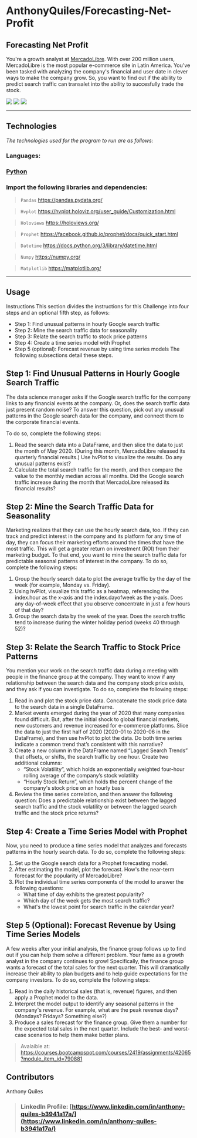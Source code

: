 # AnthonyQuiles/Forecasting-Net-Profit
## Forecasting Net Profit

You're a growth analyst at [MercadoLibre](http://investor.mercadolibre.com/investor-relations). With over 200 million users, MercadoLibre is the most popular e-commerce site in Latin America. You've been tasked with analyzing the company's financial and user date in clever ways to make the company grow. So, you want to find out if the ability to predict search traffic can transalet into the ability to succesfully trade the stock.




[<img src="https://img.shields.io/badge/language-Python-orange.svg?logo=LOGO">](https://www.python.org/)
[<img src="https://img.shields.io/badge/platform-dev-orange.svg?logo=LOGO">](<LINK>)
[<img src="https://img.shields.io/badge/libraries-7-orange.svg?logo=LOGO">](<LINK>)

--------------------

## Technologies

*The technologies used for the program to run are as follows:*
### Languages:
### [Python](python.org)
### Import the following libraries and dependencies:
>`Pandas`          https://pandas.pydata.org/

>`Hvplot`          https://hvplot.holoviz.org/user_guide/Customization.html

>`Holoviews`       https://holoviews.org/

>`Prophet`         https://facebook.github.io/prophet/docs/quick_start.html

>`Datetime`        https://docs.python.org/3/library/datetime.html

>`Numpy`           https://numpy.org/

>`Matplotlib`      https://matplotlib.org/





--------------------
## Usage

Instructions
This section divides the instructions for this Challenge into four steps and an optional fifth step, as follows:
* Step 1: Find unusual patterns in hourly Google search traffic
* Step 2: Mine the search traffic data for seasonality
* Step 3: Relate the search traffic to stock price patterns
* Step 4: Create a time series model with Prophet
* Step 5 (optional): Forecast revenue by using time series models
The following subsections detail these steps.
## Step 1: Find Unusual Patterns in Hourly Google Search Traffic

The data science manager asks if the Google search traffic for the company links to any financial events at the company. Or, does the search traffic data just present random noise? To answer this question, pick out any unusual patterns in the Google search data for the company, and connect them to the corporate financial events.

To do so, complete the following steps:
1. Read the search data into a DataFrame, and then slice the data to just the month of May 2020. (During this month, MercadoLibre released its quarterly financial results.) Use hvPlot to visualize the results. Do any unusual patterns exist?
2. Calculate the total search traffic for the month, and then compare the value to the monthly median across all months. Did the Google search traffic increase during the month that MercadoLibre released its financial results?
## Step 2: Mine the Search Traffic Data for Seasonality
Marketing realizes that they can use the hourly search data, too. If they can track and predict interest in the company and its platform for any time of day, they can focus their marketing efforts around the times that have the most traffic. This will get a greater return on investment (ROI) from their marketing budget.
To that end, you want to mine the search traffic data for predictable seasonal patterns of interest in the company. To do so, complete the following steps:
1. Group the hourly search data to plot the average traffic by the day of the week (for example, Monday vs. Friday).
2. Using hvPlot, visualize this traffic as a heatmap, referencing the index.hour as the x-axis and the index.dayofweek as the y-axis. Does any day-of-week effect that you observe concentrate in just a few hours of that day?
3. Group the search data by the week of the year. Does the search traffic tend to increase during the winter holiday period (weeks 40 through 52)?
## Step 3: Relate the Search Traffic to Stock Price Patterns
You mention your work on the search traffic data during a meeting with people in the finance group at the company. They want to know if any relationship between the search data and the company stock price exists, and they ask if you can investigate.
To do so, complete the following steps:
1. Read in and plot the stock price data. Concatenate the stock price data to the search data in a single DataFrame.
2. Market events emerged during the year of 2020 that many companies found difficult. But, after the initial shock to global financial markets, new customers and revenue increased for e-commerce platforms. Slice the data to just the first half of 2020 (2020-01 to 2020-06 in the DataFrame), and then use hvPlot to plot the data. Do both time series indicate a common trend that’s consistent with this narrative?
3. Create a new column in the DataFrame named “Lagged Search Trends” that offsets, or shifts, the search traffic by one hour. Create two additional columns:
    * “Stock Volatility”, which holds an exponentially weighted four-hour rolling average of the company’s stock volatility
    * “Hourly Stock Return”, which holds the percent change of the company's stock price on an hourly basis
4. Review the time series correlation, and then answer the following question: Does a predictable relationship exist between the lagged search traffic and the stock volatility or between the lagged search traffic and the stock price returns?
## Step 4: Create a Time Series Model with Prophet
Now, you need to produce a time series model that analyzes and forecasts patterns in the hourly search data. To do so, complete the following steps:
1. Set up the Google search data for a Prophet forecasting model.
2. After estimating the model, plot the forecast. How's the near-term forecast for the popularity of MercadoLibre?
3. Plot the individual time series components of the model to answer the following questions:
    * What time of day exhibits the greatest popularity?
    * Which day of the week gets the most search traffic?
    * What's the lowest point for search traffic in the calendar year?
## Step 5 (Optional): Forecast Revenue by Using Time Series Models
A few weeks after your initial analysis, the finance group follows up to find out if you can help them solve a different problem. Your fame as a growth analyst in the company continues to grow!
Specifically, the finance group wants a forecast of the total sales for the next quarter. This will dramatically increase their ability to plan budgets and to help guide expectations for the company investors.
To do so, complete the following steps:
1. Read in the daily historical sales (that is, revenue) figures, and then apply a Prophet model to the data.
2. Interpret the model output to identify any seasonal patterns in the company's revenue. For example, what are the peak revenue days? (Mondays? Fridays? Something else?)
3. Produce a sales forecast for the finance group. Give them a number for the expected total sales in the next quarter. Include the best- and worst-case scenarios to help them make better plans.




>Avalaible at:
https://courses.bootcampspot.com/courses/2419/assignments/42065?module_item_id=790881

## Contributors
Anthony Quiles

>### LinkedIn Profile: [https://www.linkedin.com/in/anthony-quiles-b3941a17a/](https://www.linkedin.com/in/anthony-quiles-b3941a17a/)

